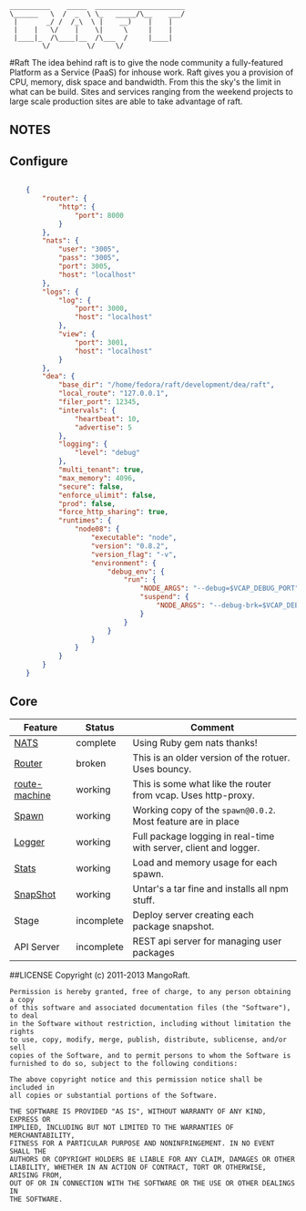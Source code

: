 	__________    _____  ______________________
	\______   \  /  _  \ \_   _____/\__    ___/
	 |       _/ /  /_\  \ |    __)    |    |   
	 |    |   \/    |    \|     \     |    |   
	 |____|_  /\____|__  /\___  /     |____|   
	        \/         \/     \/               
	


#Raft
The idea behind raft is to give the node community a fully-featured Platform as a Service (PaaS) for inhouse work. 
Raft gives you a provision of CPU, memory, disk space and bandwidth. From this the sky's the limit in what can be build. 
Sites and services ranging from the weekend projects to large scale production sites are able to take advantage of raft. 


## NOTES

## Configure

```json

	{
		"router": {
			"http": {
				"port": 8000
			}
		},
		"nats": {
			"user": "3005",
			"pass": "3005",
			"port": 3005,
			"host": "localhost"
		},
		"logs": {
			"log": {
				"port": 3000,
				"host": "localhost"
			},
			"view": {
				"port": 3001,
				"host": "localhost"
			}
		},
		"dea": {
			"base_dir": "/home/fedora/raft/development/dea/raft",
			"local_route": "127.0.0.1",
			"filer_port": 12345,
			"intervals": {
				"heartbeat": 10,
				"advertise": 5
			},
			"logging": {
				"level": "debug"
			},
			"multi_tenant": true,
			"max_memory": 4096,
			"secure": false,
			"enforce_ulimit": false,
			"prod": false,
			"force_http_sharing": true,
			"runtimes": {
				"node08": {
					"executable": "node",
					"version": "0.8.2",
					"version_flag": "-v",
					"environment": {
						"debug_env": {
							"run": {
								"NODE_ARGS": "--debug=$VCAP_DEBUG_PORT",
								"suspend": {
									"NODE_ARGS": "--debug-brk=$VCAP_DEBUG_PORT"
								}
							}
						}
					}
				}
			}
		}
	}
```


## Core

| Feature  | Status | Comment |
| ------------- | ------------- | ------------- |
| [NATS](https://github.com/MangoRaft/Nats)   | complete    | Using Ruby gem nats thanks!    |
| [Router](https://github.com/MangoRaft/Router)    | broken    | This is an older version of the rotuer. Uses bouncy.    |
| [route-machine](https://github.com/MangoRaft/route-machine)    | working    | This is some what like the router from vcap. Uses http-proxy.    |
| [Spawn](https://github.com/MangoRaft/Spawn)    | working    | Working copy of the `spawn@0.0.2`. Most feature are in place    |
| [Logger](https://github.com/MangoRaft/Logger)    | working    | Full package logging in real-time with server, client and logger.    |
| [Stats](https://github.com/MangoRaft/Spawn-Stats)    | working    | Load and memory usage for each spawn.    |
| [SnapShot](https://github.com/MangoRaft/SnapShot)    | working    | Untar's a tar fine and installs all npm stuff.    |
| Stage    | incomplete    | Deploy server creating each package snapshot.    |
| API Server    | incomplete    | REST api server for managing user packages    |



##LICENSE
	Copyright (c) 2011-2013 MangoRaft.
	
	Permission is hereby granted, free of charge, to any person obtaining a copy
	of this software and associated documentation files (the "Software"), to deal
	in the Software without restriction, including without limitation the rights
	to use, copy, modify, merge, publish, distribute, sublicense, and/or sell
	copies of the Software, and to permit persons to whom the Software is
	furnished to do so, subject to the following conditions:
	
	The above copyright notice and this permission notice shall be included in
	all copies or substantial portions of the Software.
	
	THE SOFTWARE IS PROVIDED "AS IS", WITHOUT WARRANTY OF ANY KIND, EXPRESS OR
	IMPLIED, INCLUDING BUT NOT LIMITED TO THE WARRANTIES OF MERCHANTABILITY,
	FITNESS FOR A PARTICULAR PURPOSE AND NONINFRINGEMENT. IN NO EVENT SHALL THE
	AUTHORS OR COPYRIGHT HOLDERS BE LIABLE FOR ANY CLAIM, DAMAGES OR OTHER
	LIABILITY, WHETHER IN AN ACTION OF CONTRACT, TORT OR OTHERWISE, ARISING FROM,
	OUT OF OR IN CONNECTION WITH THE SOFTWARE OR THE USE OR OTHER DEALINGS IN
	THE SOFTWARE.
